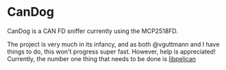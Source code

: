 # CanDog
CanDog is a CAN FD sniffer currently using the MCP2518FD.

The project is very much in its infancy, and as both @vguttmann and I have things to do, this won't progress super fast.
However, help is appreciated!
Currently, the number one thing that needs to be done is [libpelican](https://github.com/vguttmann/libpelican)
